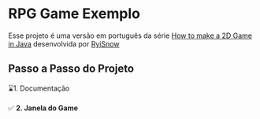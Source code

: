 # RPG Game Exemplo

Esse projeto é uma versão em português da série [How to make a 2D Game in Java](https://www.youtube.com/playlist?list=PL_QPQmz5C6WUF-pOQDsbsKbaBZqXj4qSq) desenvolvida por [RyiSnow](https://www.youtube.com/channel/UCS94AD0gxLakurK-6jnqV1w)

## Passo a Passo do Projeto

⌛1. Documentação <br/><br/>
✅ __2. Janela do Game__

## 
